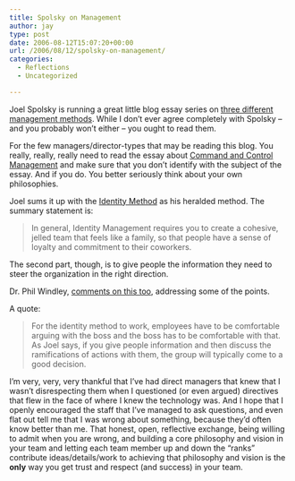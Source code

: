 ```yaml
---
title: Spolsky on Management
author: jay
type: post
date: 2006-08-12T15:07:20+00:00
url: /2006/08/12/spolsky-on-management/
categories:
  - Reflections
  - Uncategorized

---
```

Joel Spolsky is running a great little blog essay series on [three different management methods][1]. While I don’t ever agree completely with Spolsky &#8211; and you probably won’t either &#8211; you ought to read them.

For the few managers/director-types that may be reading this blog. You really, really, really need to read the essay about [Command and Control Management][2] and make sure that you don’t identify with the subject of the essay. And if you do. You better seriously think about your own philosophies.

Joel sums it up with the [Identity Method][3] as his heralded method. The summary statement is:

> In general, Identity Management requires you to create a cohesive, jelled team that feels like a family, so that people have a sense of loyalty and commitment to their coworkers.

The second part, though, is to give people the information they need to steer the organization in the right direction.

Dr. Phil Windley, [comments on this too][4], addressing some of the points.

A quote:

> For the identity method to work, employees have to be comfortable arguing with the boss and the boss has to be comfortable with that. As Joel says, if you give people information and then discuss the ramifications of actions with them, the group will typically come to a good decision.

I’m very, very, very thankful that I’ve had direct managers that knew that I wasn’t disrespecting them when I questioned (or even argued) directives that flew in the face of where I knew the technology was. And I hope that I openly encouraged the staff that I’ve managed to ask questions, and even flat out tell me that I was wrong about something, because they’d often know better than me. That honest, open, reflective exchange, being willing to admit when you are wrong, and building a core philosophy and vision in your team and letting each team member up and down the “ranks” contribute ideas/details/work to achieving that philosophy and vision is the **only** way you get trust and respect (and success) in your team.

 [1]: http://www.joelonsoftware.com/items/2006/08/07.html
 [2]: http://www.joelonsoftware.com/items/2006/08/08.html
 [3]: http://www.joelonsoftware.com/items/2006/08/10.html
 [4]: http://www.windley.com/archives/2006/08/management_by_the_identity_method.shtml